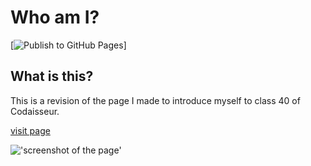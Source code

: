 # Who am I?

[![Publish to GitHub Pages](https://github.com/willemverbuyst/who-am-i/actions/workflows/publish-to-gh-pages.yml/badge.svg)]

## What is this?

This is a revision of the page I made to introduce myself to class 40 of Codaisseur.

[visit page](https://willemverbuyst.github.io/who-am-i/)

!['screenshot of the page'](./img/screenshot-wv.png)
